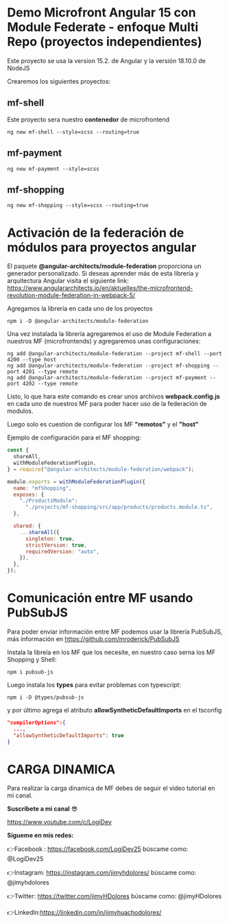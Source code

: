 # Demo Microfront Angular 15 con Module Federate - enfoque Multi Repo (proyectos independientes)

Este proyecto se usa la version 15.2. de Angular y la versión 18.10.0 de NodeJS

Crearemos los siguientes proyectos:

## mf-shell

Este proyecto sera nuestro **contenedor** de microfrontend

```console
ng new mf-shell --style=scss --routing=true
```

## mf-payment

```console
ng new mf-payment --style=scss
```

## mf-shopping

```console
ng new mf-shopping --style=scss --routing=true
```

# Activación de la federación de módulos para proyectos angular

El paquete **@angular-architects/module-federation** proporciona un generador personalizado. Si deseas aprender más de esta librería y arquitectura Angular visita el siguiente link:
https://www.angulararchitects.io/en/aktuelles/the-microfrontend-revolution-module-federation-in-webpack-5/

Agregamos la librería en cada uno de los proyectos
```console
npm i -D @angular-architects/module-federation
```

Una vez instalada la librería agregaremos el uso de Module Federation a nuestros MF (microfrontends) y agregaremos unas configuraciones:

```console
ng add @angular-architects/module-federation --project mf-shell --port 4200 --type host
ng add @angular-architects/module-federation --project mf-shopping --port 4201 --type remote
ng add @angular-architects/module-federation --project mf-payment --port 4202 --type remote
```

Listo, lo que hara este comando es crear unos archivos **webpack.config.js** en cada uno de nuestros MF para poder hacer uso de la federación de modulos.

Luego solo es cuestion de configurar los MF **"remotos"** y el **"host"**

Ejemplo de configuración para el MF shopping:

```javascript
const {
  shareAll,
  withModuleFederationPlugin,
} = require("@angular-architects/module-federation/webpack");

module.exports = withModuleFederationPlugin({
  name: "mfShopping",
  exposes: {
    "./ProductsModule":
      "./projects/mf-shopping/src/app/products/products.module.ts",
  },

  shared: {
    ...shareAll({
      singleton: true,
      strictVersion: true,
      requiredVersion: "auto",
    }),
  },
});
```
# Comunicación entre MF usando PubSubJS

Para poder enviar información entre MF podemos usar la librería PubSubJS, más información en https://github.com/mroderick/PubSubJS

Instala la libreía en los MF que los necesite, en nuestro caso serna los MF Shopping y Shell:

```console
npm i pubsub-js
```
Luego instala los **types** para evitar problemas con typescript:

```console
npm i -D @types/pubsub-js
```

y por último agrega el atributo **allowSyntheticDefaultImports** en el tsconfig

```json
"compilerOptions":{
  ...,
  "allowSyntheticDefaultImports": true
}
```

# CARGA DINAMICA

Para realizar la carga dinamica de MF debes de seguir el video tutorial en mi canal.


**Suscríbete a mi canal** 😎

https://www.youtube.com/c/LogiDev

**Sígueme en mis redes:**

👉Facebook : https://facebook.com/LogiDev25
búscame como: @LogiDev25

👉Instagram: https://instagram.com/jimyhdolores/
búscame como: @jimyhdolores

👉Twitter: https://twitter.com/jimyHDolores
búscame como: @jimyHDolores

👉LinkedIn:https://linkedin.com/in/jimyhuachodolores/
